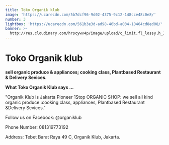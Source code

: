 ```yaml
---
title: Toko Organik klub
image: 'https://ucarecdn.com/5b7dcf96-9d02-4375-9c12-148cce48c0e8/'
number: 3
lightbox: 'https://ucarecdn.com/561b3e3d-ad98-46bd-a034-18464cd8ed08/'
banner: >-
  http://res.cloudinary.com/hrscywv4p/image/upload/c_limit,fl_lossy,h_1500,w_2000,f_auto,q_auto/v1/1378019/kilarov-zaneit-634702-unsplash_zfrfwx.jpg
---
```

# **Toko Organik klub**

**sell organic produce & appliances; cooking class, Plantbased Restaurant & Delivery Sevices.**

**What Toko Organik Klub says ...**

"Organik Klub is Jakarta Pioneer 1Stop ORGANIC SHOP: we sell all kind organic produce :cooking class, appliances, Plantbased Restaurant &Delivery Sevices."

Follow us on Facebook: @organiklub

Phone Number: 081319773192

Address: Tebet Barat Raya 49 C, Organik Klub, Jakarta.
